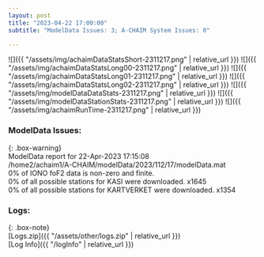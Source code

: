 ```yaml
---
layout: post
title: "2023-04-22 17:00:00"
subtitle: "ModelData Issues: 3; A-CHAIM System Issues: 0"

---
```


![]({{ "/assets/img/achaimDataStatsShort-2311217.png" | relative_url }})
![]({{ "/assets/img/achaimDataStatsLong00-2311217.png" | relative_url }})
![]({{ "/assets/img/achaimDataStatsLong01-2311217.png" | relative_url }})
![]({{ "/assets/img/achaimDataStatsLong02-2311217.png" | relative_url }})
![]({{ "/assets/img/modelDataDataStats-2311217.png" | relative_url }})
![]({{ "/assets/img/modelDataStationStats-2311217.png" | relative_url }})
![]({{ "/assets/img/achaimRunTime-2311217.png" | relative_url }})


### ModelData Issues:  
  
{: .box-warning}  
 ModelData report for 22-Apr-2023 17:15:08   
 /home2/achaim1/A-CHAIM/modelData/2023/112/17/modelData.mat   
 0% of IONO foF2 data is non-zero and finite.   
 0% of all possible stations for KASI were downloaded. x1645   
 0% of all possible stations for KARTVERKET were downloaded. x1354   
  


### Logs:  
  
{: .box-note}  
[Logs.zip]({{ "/assets/other/logs.zip" | relative_url }})  
[Log Info]({{ "/logInfo" | relative_url }})  
